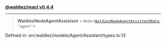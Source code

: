 [**@waldiez/react v0.4.4**](../../README.md)

***

> **WaldiezNodeAgentAssistant** = `Node`\<[`WaldiezNodeAgentAssistantData`](WaldiezNodeAgentAssistantData.md), `"agent"`\>

Defined in: src/waldiez/models/Agent/Assistant/types.ts:13
